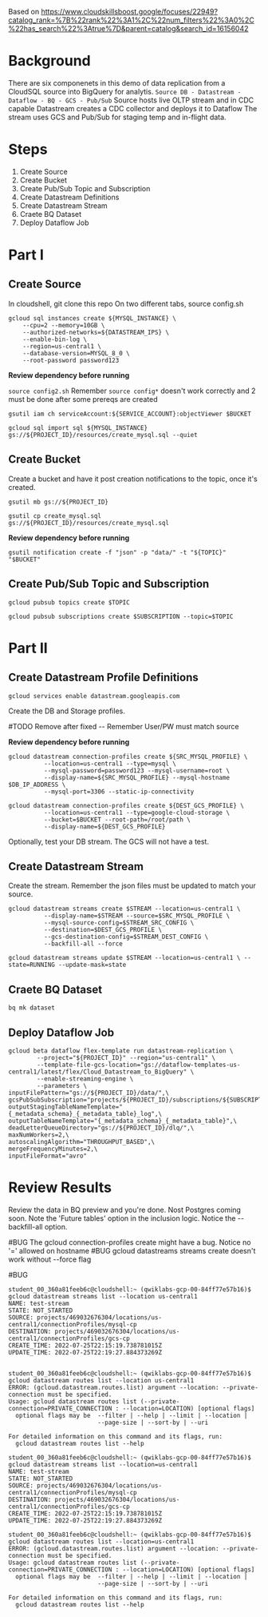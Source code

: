Based on https://www.cloudskillsboost.google/focuses/22949?catalog_rank=%7B%22rank%22%3A1%2C%22num_filters%22%3A0%2C%22has_search%22%3Atrue%7D&parent=catalog&search_id=16156042 

# Background

There are six componenets in this demo of data replication from a CloudSQL source into BigQuery for analytis.
`Source DB - Datastream - Dataflow - BQ - GCS - Pub/Sub`
Source hosts live OLTP stream and in CDC capable
Datastream creates a CDC collector and deploys it to Dataflow
The stream uses GCS and Pub/Sub for staging temp and in-flight data.

# Steps

1. Create Source
1. Create Bucket
1. Create Pub/Sub Topic and Subscription
1. Create Datastream Definitions
1. Create Datastream Stream
1. Craete BQ Dataset
1. Deploy Dataflow Job

# Part I
## Create Source
In cloudshell, git clone this repo
On two different tabs, source config.sh

```
gcloud sql instances create ${MYSQL_INSTANCE} \
    --cpu=2 --memory=10GB \
    --authorized-networks=${DATASTREAM_IPS} \
    --enable-bin-log \
    --region=us-central1 \
    --database-version=MYSQL_8_0 \
    --root-password password123
```

__Review dependency before running__ 

`source config2.sh` Remember `source config*` doesn't work correctly and 2 must be done after some prereqs are created

`gsutil iam ch serviceAccount:${SERVICE_ACCOUNT}:objectViewer $BUCKET`

`gcloud sql import sql ${MYSQL_INSTANCE} gs://${PROJECT_ID}/resources/create_mysql.sql --quiet`


## Create Bucket
Create a bucket and have it post creation notifications to the topic, once it's created.

`gsutil mb gs://${PROJECT_ID}`

`gsutil cp create_mysql.sql gs://${PROJECT_ID}/resources/create_mysql.sql`

__Review dependency before running__ 

`gsutil notification create -f "json" -p "data/" -t "${TOPIC}" "$BUCKET"`


## Create Pub/Sub Topic and Subscription
`gcloud pubsub topics create $TOPIC`

`gcloud pubsub subscriptions create $SUBSCRIPTION --topic=$TOPIC`

# Part II
## Create Datastream Profile Definitions
`gcloud services enable datastream.googleapis.com`

Create the DB and Storage profiles.

#TODO Remove after fixed -- Remember User/PW must match source


__Review dependency before running__ 

```
gcloud datastream connection-profiles create ${SRC_MYSQL_PROFILE} \
          --location=us-central1 --type=mysql \
          --mysql-password=password123 --mysql-username=root \
          --display-name=${SRC_MYSQL_PROFILE} --mysql-hostname $DB_IP_ADDRESS \
          --mysql-port=3306 --static-ip-connectivity
```

```
gcloud datastream connection-profiles create ${DEST_GCS_PROFILE} \
          --location=us-central1 --type=google-cloud-storage \
          --bucket=$BUCKET --root-path=/root/path \
          --display-name=${DEST_GCS_PROFILE}
```

Optionally, test your DB stream. The GCS will not have a test.

## Create Datastream Stream

Create the stream. Remember the json files must be updated to match your source.

```
gcloud datastream streams create $STREAM --location=us-central1 \
          --display-name=$STREAM --source=$SRC_MYSQL_PROFILE \
          --mysql-source-config=$STREAM_SRC_CONFIG \
          --destination=$DEST_GCS_PROFILE \
          --gcs-destination-config=$STREAM_DEST_CONFIG \
          --backfill-all --force
```

`gcloud datastream streams update $STREAM --location=us-central1 \
          --state=RUNNING --update-mask=state`

## Craete BQ Dataset

`bq mk dataset`

## Deploy Dataflow Job

```
gcloud beta dataflow flex-template run datastream-replication \
        --project="${PROJECT_ID}" --region="us-central1" \
        --template-file-gcs-location="gs://dataflow-templates-us-central1/latest/flex/Cloud_Datastream_to_BigQuery" \
        --enable-streaming-engine \
        --parameters \
inputFilePattern="gs://${PROJECT_ID}/data/",\
gcsPubSubSubscription="projects/${PROJECT_ID}/subscriptions/${SUBSCRIPTION}
outputStagingTableNameTemplate="{_metadata_schema}_{_metadata_table}_log",\
outputTableNameTemplate="{_metadata_schema}_{_metadata_table}",\
deadLetterQueueDirectory="gs://${PROJECT_ID}/dlq/",\
maxNumWorkers=2,\
autoscalingAlgorithm="THROUGHPUT_BASED",\
mergeFrequencyMinutes=2,\
inputFileFormat="avro"
```


# Review Results

Review the data in BQ preview and you're done.
Nost Postgres coming soon.
Note the 'Future tables' option in the inclusion logic.
Notice the --backfill-all option.

#BUG The gcloud connection-profiles create might have a bug. Notice no '=' allowed on hostname
#BUG gcloud datastreams streams create doesn't work without --force flag

#BUG

```
student_00_360a81feeb6c@cloudshell:~ (qwiklabs-gcp-00-84ff77e57b16)$ gcloud datastream streams list --location us-central1
NAME: test-stream
STATE: NOT_STARTED
SOURCE: projects/469032676304/locations/us-central1/connectionProfiles/mysql-cp
DESTINATION: projects/469032676304/locations/us-central1/connectionProfiles/gcs-cp
CREATE_TIME: 2022-07-25T22:15:19.738781015Z
UPDATE_TIME: 2022-07-25T22:19:27.884373269Z


student_00_360a81feeb6c@cloudshell:~ (qwiklabs-gcp-00-84ff77e57b16)$ gcloud datastream routes list --location us-central1
ERROR: (gcloud.datastream.routes.list) argument --location: --private-connection must be specified.
Usage: gcloud datastream routes list (--private-connection=PRIVATE_CONNECTION : --location=LOCATION) [optional flags]
  optional flags may be  --filter | --help | --limit | --location |
                         --page-size | --sort-by | --uri

For detailed information on this command and its flags, run:
  gcloud datastream routes list --help
```


```
student_00_360a81feeb6c@cloudshell:~ (qwiklabs-gcp-00-84ff77e57b16)$ gcloud datastream streams list --location=us-central1
NAME: test-stream
STATE: NOT_STARTED
SOURCE: projects/469032676304/locations/us-central1/connectionProfiles/mysql-cp
DESTINATION: projects/469032676304/locations/us-central1/connectionProfiles/gcs-cp
CREATE_TIME: 2022-07-25T22:15:19.738781015Z
UPDATE_TIME: 2022-07-25T22:19:27.884373269Z

student_00_360a81feeb6c@cloudshell:~ (qwiklabs-gcp-00-84ff77e57b16)$ gcloud datastream routes list --location=us-central1
ERROR: (gcloud.datastream.routes.list) argument --location: --private-connection must be specified.
Usage: gcloud datastream routes list (--private-connection=PRIVATE_CONNECTION : --location=LOCATION) [optional flags]
  optional flags may be  --filter | --help | --limit | --location |
                         --page-size | --sort-by | --uri

For detailed information on this command and its flags, run:
  gcloud datastream routes list --help
```

